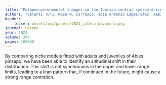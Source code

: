 ```yaml
---
title: "Palaeoenvironmental changes in the Iberian central system during the Late-glacial and Holocene as inferred from geochemical data: A case study of the Navamuño depression in western Spain"
authors: "Valentí Turu, Rosa M. Carrasco, José Antonio López-Sáez, Xabier Pontevedra-Pombal, Javier Pedraza, Reyes Luelmo-Lautenschlaeger, Sebastián Pérez-Díaz, Anna Echeverria-Moreno, Jaime Frigola, Francisca Alba-Sánchez, Jesús Sánchez-Vizcaíno, Albert Pèlachs-Mañosa, Raquel Cunill-Artigas, Jordi Nadal-Tersa, Elena Mur-Cacuho, and Joan Manuel Soriano-López" 
header:
    teaser: assets/img/papers/2021_catena_navamuño.png
journal: Catena
year: 2021
volume: 207
pages: 105689 
---
```


By comparing niche models fitted with adults and juveniles of Abies pinsapo, we have been able to identify an altitudinal shift in their distribution. This shift is not synchronous in the upper and lower range limits, leading to a lean pattern that, if continued in the future, might cause a strong range contration.